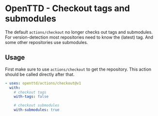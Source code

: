# OpenTTD - Checkout tags and submodules

The default `actions/checkout` no longer checks out tags and submodules.
For version-detection most repositories need to know the (latest) tag.
And some other repositories use submodules.

## Usage

First make sure to use `actions/checkout` to get the repository.
This action should be called directly after that.

```yaml
- uses: openttd/actions/checkout@v1
  with:
    # checkout tags
    with-tags: false

    # checkout submodules
    with-submodules: true
```

